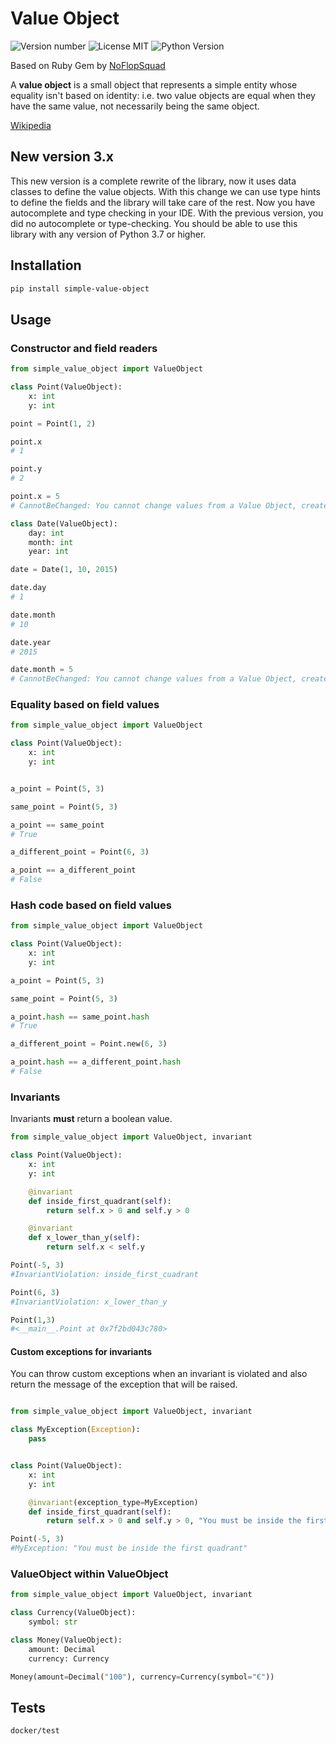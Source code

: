# Value Object

![Version number](https://img.shields.io/badge/version-3.1.1-blue.svg) ![License MIT](https://img.shields.io/github/license/quiqueporta/simple-value-object) ![Python Version](https://img.shields.io/badge/python-3.7,_3.8,_3.9,_3.10,3.11,3.12-blue.svg)

Based on Ruby Gem by [NoFlopSquad](https://github.com/noflopsquad/value-object)

A **value object** is a small object that represents a simple entity whose equality isn't based on identity:
i.e. two value objects are equal when they have the same value, not necessarily being the same object.

[Wikipedia](http://en.wikipedia.org/wiki/Value_object)

## New version 3.x

This new version is a complete rewrite of the library, now it uses data classes to define the value objects.
With this change we can use type hints to define the fields and the library will take care of the rest.
Now you have autocomplete and type checking in your IDE. With the previous version, you did no autocomplete or type-checking.
You should be able to use this library with any version of Python 3.7 or higher.

## Installation

```sh
pip install simple-value-object
```

## Usage

### Constructor and field readers

```python
from simple_value_object import ValueObject

class Point(ValueObject):
    x: int
    y: int

point = Point(1, 2)

point.x
# 1

point.y
# 2

point.x = 5
# CannotBeChanged: You cannot change values from a Value Object, create a new one

class Date(ValueObject):
    day: int
    month: int
    year: int

date = Date(1, 10, 2015)

date.day
# 1

date.month
# 10

date.year
# 2015

date.month = 5
# CannotBeChanged: You cannot change values from a Value Object, create a new one
```

### Equality based on field values

```python
from simple_value_object import ValueObject

class Point(ValueObject):
    x: int
    y: int


a_point = Point(5, 3)

same_point = Point(5, 3)

a_point == same_point
# True

a_different_point = Point(6, 3)

a_point == a_different_point
# False
```

### Hash code based on field values

```python
from simple_value_object import ValueObject

class Point(ValueObject):
    x: int
    y: int

a_point = Point(5, 3)

same_point = Point(5, 3)

a_point.hash == same_point.hash
# True

a_different_point = Point.new(6, 3)

a_point.hash == a_different_point.hash
# False
```

### Invariants

Invariants **must** return a boolean value.

```python
from simple_value_object import ValueObject, invariant

class Point(ValueObject):
    x: int
    y: int

    @invariant
    def inside_first_quadrant(self):
        return self.x > 0 and self.y > 0

    @invariant
    def x_lower_than_y(self):
        return self.x < self.y

Point(-5, 3)
#InvariantViolation: inside_first_cuadrant

Point(6, 3)
#InvariantViolation: x_lower_than_y

Point(1,3)
#<__main__.Point at 0x7f2bd043c780>

```

#### Custom exceptions for invariants

You can throw custom exceptions when an invariant is violated and also return the message of
the exception that will be raised.

```python

from simple_value_object import ValueObject, invariant

class MyException(Exception):
    pass


class Point(ValueObject):
    x: int
    y: int

    @invariant(exception_type=MyException)
    def inside_first_quadrant(self):
        return self.x > 0 and self.y > 0, "You must be inside the first quadrant"

Point(-5, 3)
#MyException: "You must be inside the first quadrant"
```

### ValueObject within ValueObject

```python
from simple_value_object import ValueObject, invariant

class Currency(ValueObject):
    symbol: str

class Money(ValueObject):
    amount: Decimal
    currency: Currency

Money(amount=Decimal("100"), currency=Currency(symbol="€"))
```

## Tests

```sh
docker/test
```
